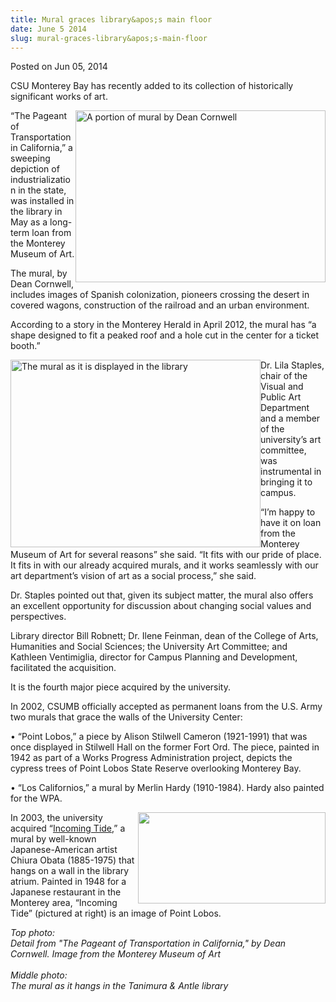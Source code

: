 ```yaml
---
title: Mural graces library&apos;s main floor
date: June 5 2014
slug: mural-graces-library&apos;s-main-floor
---
```


 



<span class="date">Posted on Jun 05, 2014    </span>
<p>CSU Monterey Bay has recently added to its collection of
historically significant works of art.</p>
<p><img alt="A portion of mural by Dean Cornwell" src="https://news.csumb.edu/sites/default/files/65/attachments/news/images/detail_shot_of_mural_for_web.jpg" style="width:400px; height:275px; float:right">&#x201C;The Pageant of
Transportation in California,&#x201D; a sweeping depiction of
industrialization in the state, was installed in the library in May
as a long-term loan from the Monterey Museum of Art.</img></p>
<p>The mural, by Dean Cornwell, includes images of Spanish
colonization, pioneers crossing the desert in covered wagons,
construction of the railroad and an urban environment.</p>
<p>According to a story in the Monterey Herald in April 2012, the
mural has &#x201C;a shape designed to fit a peaked roof and a hole cut in
the center for a ticket booth.&#x201D;</p>
<p><img alt="The mural as it is displayed in the library" src="https://news.csumb.edu/sites/default/files/65/attachments/news/images/photo_1.jpg" style="width:400px; height:300px; float:left">Dr. Lila Staples,
chair of the Visual and Public Art Department and a member of the
university&#x2019;s art committee, was instrumental in bringing it to
campus.</img></p>
<p>&#x201C;I&#x2019;m happy to have it on loan from the Monterey Museum of Art
for several reasons&#x201D; she said. &#x201C;It fits with our pride of place. It
fits in with our already acquired murals, and it works seamlessly
with our art department&#x2019;s vision of art as a social process,&#x201D; she
said.</p>
<p>Dr. Staples pointed out that, given its subject matter, the
mural also offers an excellent opportunity for discussion about
changing social values and perspectives.</p>
<p>Library director Bill Robnett; Dr. Ilene Feinman, dean of the
College of Arts, Humanities and Social Sciences; the University Art
Committee; and Kathleen Ventimiglia, director for Campus Planning
and Development, facilitated the acquisition.</p>
<p>It is the fourth major piece acquired by the university.</p>
<p>In 2002, CSUMB officially accepted as permanent loans from the
U.S. Army two murals that grace the walls of the University
Center:</p>
<p>&#x2022; &#x201C;Point Lobos,&#x201D; a piece by Alison Stilwell Cameron (1921-1991)
that was once displayed in Stilwell Hall on the former Fort Ord.
The piece, painted in 1942 as part of a Works Progress
Administration project, depicts the cypress trees of Point Lobos
State Reserve overlooking Monterey Bay.</p>
<p>&#x2022; &#x201C;Los Californios,&#x201D; a mural by Merlin Hardy (1910-1984). Hardy
also painted for the WPA.</p>
<p><img alt="" src="https://news.csumb.edu/sites/default/files/65/attachments/news/images/obata_piece.jpg" style="width:300px; height:146px; float:right">In 2003, the
university acquired &#x201C;<a href="https://library.csumb.edu/incoming-tide-chiura-obata" rel="nofollow">Incoming Tide</a>,&#x201D; a mural by well-known
Japanese-American artist Chiura Obata (1885-1975) that hangs on a
wall in the library atrium. Painted in 1948 for a Japanese
restaurant in the Monterey area, &#x201C;Incoming Tide&#x201D; (pictured at
right) is an image of Point Lobos.&#xA0;</img></p>
<p class="small"><em>Top photo:<br>
Detail from &quot;The Pageant of Transportation in California,&quot; by Dean
Cornwell. Image from the Monterey Museum of Art<br>
<br>
Middle photo:<br>
The mural as it hangs in the Tanimura &amp; Antle library</br></br></br></br></em></p>
<p>&#xA0;</p>
<p><br>
&#xA0;</br></p>





 
